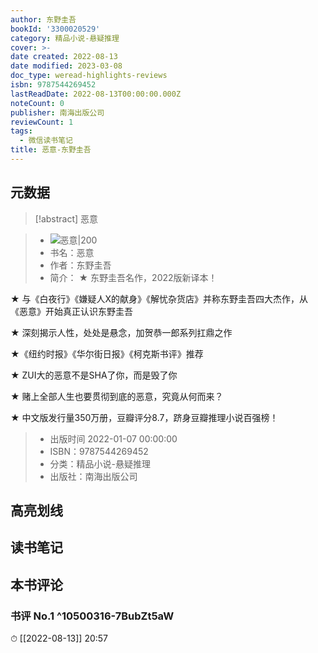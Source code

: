 ```yaml
---
author: 东野圭吾
bookId: '3300020529'
category: 精品小说-悬疑推理
cover: >-
date created: 2022-08-13
date modified: 2023-03-08
doc_type: weread-highlights-reviews
isbn: 9787544269452
lastReadDate: 2022-08-13T00:00:00.000Z
noteCount: 0
publisher: 南海出版公司
reviewCount: 1
tags:
  - 微信读书笔记
title: 恶意-东野圭吾
---
```


## 元数据

>[!abstract] 恶意

> - ![恶意|200](https://weread-1258476243.file.myqcloud.com/weread/cover/29/3300020529/t7_3300020529.jpg)
> - 书名：恶意
> - 作者：东野圭吾
> - 简介：
★ 东野圭吾名作，2022版新译本！

★ 与《白夜行》《嫌疑人X的献身》《解忧杂货店》并称东野圭吾四大杰作，从《恶意》开始真正认识东野圭吾

★ 深刻揭示人性，处处是悬念，加贺恭一郎系列扛鼎之作

★《纽约时报》《华尔街日报》《柯克斯书评》推荐

★ ZUI大的恶意不是SHA了你，而是毁了你

★ 赌上全部人生也要贯彻到底的恶意，究竟从何而来？

★ 中文版发行量350万册，豆瓣评分8.7，跻身豆瓣推理小说百强榜！

> - 出版时间 2022-01-07 00:00:00
> - ISBN：9787544269452
> - 分类：精品小说-悬疑推理
> - 出版社：南海出版公司

## 高亮划线

## 读书笔记

## 本书评论

### 书评 No.1 ^10500316-7BubZt5aW

⏱ [[2022-08-13]] 20:57
